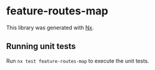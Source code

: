 # feature-routes-map

This library was generated with [Nx](https://nx.dev).

## Running unit tests

Run `nx test feature-routes-map` to execute the unit tests.
